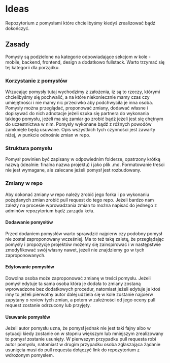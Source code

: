 # Ideas
Repozytorium z pomysłami które chcielibyśmy kiedyś zrealizować bądź dokończyć. 

## Zasady
Pomysły są podzielone na kategorie odpowiadające sekcjom w kole - mobile, backend, frontend, design a dodatkowo fullstack. Warto trzymać się tej kategorii dla porządku.

### Korzystanie z pomysłów
Wrzucając pomysły tutaj wychodzimy z założenia, iż są to rzeczy, którymi chcielibyśmy się pochwalić, a na które niekoniecznie mamy czas czy umiejętności i nie mamy nic przeciwko aby podchwyciła je inna osoba. Pomysły można przeglądać, proponować zmiany, dodawać własne i dopisywać do nich adnotacje jeżeli szuka się partnera do wykonania takiego pomysłu, jeżeli ma się zamiar go zrobić bądź jeżeli jest się chętnym do uczestnictwa w nim. Pomysły wykonane bądź z różnych powodów zamknięte będą usuwane. Opis wszystkich tych czynności jest zawarty niżej, w punkcie odnośnie zmian w repo.

### Struktura pomysłu
Pomysł powinien być zapisany w odpowiednim folderze, opatrzony krótką nazwą (idealnie: finalna nazwa projektu) i jako plik .md.
Formatowanie treści nie jest wymagane, ale zalecane jeżeli pomysł jest rozbudowany. 

### Zmiany w repo
Aby dokonać zmiany w repo należy zrobić jego forka i po wykonaniu pożądanych zmian zrobić pull request do tego repo. Jeżeli bardzo nam zależy na procesie wprowadzania zmian to można napisać do jednego z adminów repozytorium bądź zarządu koła. 

#### Dodawanie pomysłów
Przed dodaniem pomysłów warto sprawdzić najpierw czy podobny pomysł nie został zaproponowany wcześniej. Ma to też taką zaletę, że przeglądając pomysły i propozycje projektów możemy się zainspirować i w następstwie zmodyfikować swój własny nawet, jeżeli nie znajdziemy go w tych zaproponowanych. 

#### Edytowanie pomysłów
Dowolna osoba może zaproponować zmianę w treści pomysłu. Jeżeli pomysł edytuje ta sama osoba która je dodała to zmiany zostaną wprowadzone bez dodatkowych procedur, natomiast jeżeli edytuje je ktoś inny to jeżeli pierwotny autor dalej udziela się w kole zostanie najpierw zapytany o review tych zmian, a potem w zależności od jego oceny pull request zostanie odrzucony lub przyjęty. 

#### Usuwanie pomysłów
Jeżeli autor pomysłu uzna, że pomysł jednak nie jest taki fajny albo w sytuacji kiedy zostanie on w stopniu większym lub mniejszym zrealizowany to pomysł zostanie usunięty. W pierwszym przypadku pull requesta robi autor pomysłu, natomiast w drugim przypadku osoba zgłaszająca żądanie usunięcia musi do pull requesta dołączyć link do repozytorium z wdrożonym pomysłem.

